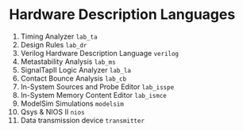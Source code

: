 # Hardware Description Languages

1. Timing Analyzer `lab_ta`
2. Design Rules `lab_dr`
3. Verilog Hardware Description Language `verilog`
4. Metastability Analysis `lab_ms`
5. SignalTapII Logic Analyzer `lab_la`
6. Contact Bounce Analysis `lab_cb`
7. In-System Sources and Probe Editor `lab_isspe`
8. In-System Memory Content Editor `lab_ismce`
9. ModelSim Simulations `modelsim`
10. Qsys & NIOS II `nios`
11. Data transmission device `transmitter`
